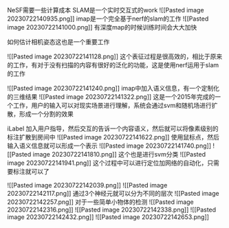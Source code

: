 NeSF需要一些计算成本
SLAM是一个实时交互式的work
![[Pasted image 20230722140935.png]]
imap是一个完全基于nerf的slam的工作
![[Pasted image 20230722141000.png]]
有深度map的时候训练时间会大大加快

如何估计相机姿态这也是一个重要工作

![[Pasted image 20230722141128.png]]
这个表征过程是很高效的，相比于原来的工作，有对于没有扫描的内容有很好的泛化的功能，这是使用nerf运用于slam的工作

![[Pasted image 20230722141240.png]]
imap中加入语义信息，有一个定制化的三维结果
![[Pasted image 20230722141322.png]]
这是一个2015年完成的一个工作，用户的输入可以对现实场景进行理解，系统会通过svm和随机场进行扩散，形成一个分割的效果

iLabel
加入用户指导，然后交互的告诉一个内容语义，然后就可以将像素级别的标注扩散到房间中
![[Pasted image 20230722141622.png]]
使用鼠标点，然后输入语义信息就可以形成一个表示
![[Pasted image 20230722141740.png]]
![[Pasted image 20230722141810.png]]
这个也是进行svm分类
![[Pasted image 20230722141941.png]]
这个过程中可以进行定位加网络的自动化，只需要标注就可以了

![[Pasted image 20230722142039.png]]
![[Pasted image 20230722142117.png]]
通过3个神经元就可以分为不同的层次
![[Pasted image 20230722142257.png]]
对于一些简单小物体的检测
![[Pasted image 20230722142316.png]]
![[Pasted image 20230722142338.png]]
![[Pasted image 20230722142432.png]]
![[Pasted image 20230722142653.png]]

